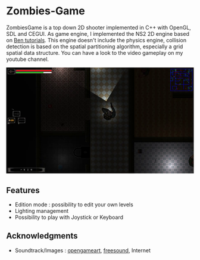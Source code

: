 # Zombies-Game

ZombiesGame is a top down 2D shooter implemented in C++ with OpenGL, SDL and CEGUI. As game engine, I implemented the NS2 2D engine based on [Ben tutorials](https://github.com/Barnold1953/GraphicsTutorials). This engine doesn't include the physics engine, collision detection is based on the spatial partitioning algorithm, especially a grid spatial data structure. You can have a look to the video gameplay on my youtube channel.

[![Gameplay video on youtube](https://github.com/ndongmo/Zombies-Game/blob/master/capture.png)](https://youtu.be/gh74RZaRhr0)

## Features

- Edition mode : possibility to edit your own levels
- Lighting management
- Possibility to play with Joystick or Keyboard

## Acknowledgments

- Soundtrack/Images : [opengameart](https://opengameart.org/), [freesound](https://freesound.org), Internet
